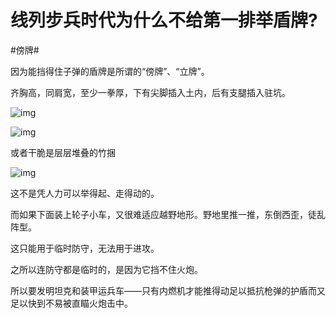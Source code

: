 # 线列步兵时代为什么不给第一排举盾牌?

\#傍牌#

因为能挡得住子弹的盾牌是所谓的“傍牌”、“立牌”。

齐胸高，同肩宽，至少一拳厚，下有尖脚插入土内，后有支腿插入驻坑。

![img](https://pic3.zhimg.com/80/v2-d0e450aa3ba4b1551b6a75b8f98194a4_720w.webp?source=1940ef5c)



![img](https://pic3.zhimg.com/80/v2-1c898eb25467961ad49fb75347fc1b33_720w.webp?source=1940ef5c)

或者干脆是层层堆叠的竹捆

![img](https://pic3.zhimg.com/80/v2-f1836a8d1c67e591c7108d116f4c135e_720w.webp?source=1940ef5c)

这不是凭人力可以举得起、走得动的。

而如果下面装上轮子小车，又很难适应越野地形。野地里推一推，东倒西歪，徒乱阵型。

这只能用于临时防守，无法用于进攻。

之所以连防守都是临时的，是因为它挡不住火炮。

所以要发明坦克和装甲运兵车——只有内燃机才能推得动足以抵抗枪弹的护盾而又足以快到不易被直瞄火炮击中。

